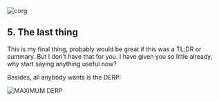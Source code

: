 



![corg](https://media.istockphoto.com/photos/welsh-corgi-picture-id962032196?k=20&m=962032196&s=170667a&w=0&h=NhIyQdJgVw0cw_EeLtP3LcLExLuiAWPwzL6_WsRKUfQ=)

## 5. The last thing

This is my final thing, probably would be great if this was a TL;DR or summary.  But I don't have that for you.  I have given you so little already, why start saying anything useful now?

Besides, all anybody wants is the DERP:

![MAXIMUM DERP](http://3.bp.blogspot.com/-AXnXOPZgqMk/Un-xCBAa4gI/AAAAAAAAsWA/z_lZsvDoCRk/s1600/derpstages.jpg)
